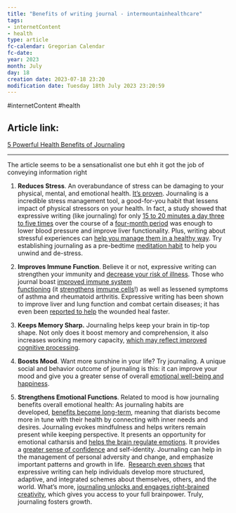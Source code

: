 ```yaml
---
title: "Benefits of writing journal - intermountainhealthcare"
tags:
- internetContent
- health
type: article
fc-calendar: Gregorian Calendar
fc-date: 
year: 2023
month: July
day: 18
creation date: 2023-07-18 23:20
modification date: Tuesday 18th July 2023 23:20:59
---
```


#internetContent  #health 
## Article link:
[5 Powerful Health Benefits of Journaling](https://intermountainhealthcare.org/blogs/topics/live-well/2018/07/5-powerful-health-benefits-of-journaling/)
_____
The article seems to be a sensationalist one but ehh it got the job of conveying information right

1. **Reduces Stress**. An overabundance of stress can be damaging to your physical, mental, and emotional health. [It’s proven](https://www.healthline.com/health/stress/effects-on-body#1). Journaling is a incredible stress management tool, a good-for-you habit that lessens impact of physical stressors on your health. In fact, a study showed that expressive writing (like journaling) for only [15 to 20 minutes a day three to five times](https://mic.com/articles/110662/science-shows-something-surprising-about-people-who-still-journal#.n0QO5ApTN) over the course of a [four-month period](http://apt.rcpsych.org/content/11/5/338.full) was enough to lower blood pressure and improve liver functionality. Plus, writing about stressful experiences can [help you manage them in a healthy way](https://psychcentral.com/lib/the-health-benefits-of-journaling/). Try establishing journaling as a pre-bedtime [meditation habit](https://www.doyouyoga.com/the-health-benefits-of-journaling/) to help you unwind and de-stress.  
      
    
2. **Improves Immune Function**. Believe it or not, expressive writing can strengthen your immunity and [decrease your risk of illness](https://mic.com/articles/110662/science-shows-something-surprising-about-people-who-still-journal#.n0QO5ApTN). Those who journal boast [improved immune system functioning](https://www.cambridge.org/core/journals/advances-in-psychiatric-treatment/article/emotional-and-physical-health-benefits-of-expressive-writing/ED2976A61F5DE56B46F07A1CE9EA9F9F/core-reader) (it [strengthens](https://psychcentral.com/lib/the-health-benefits-of-journaling/) [immune cells](https://psychcentral.com/lib/the-health-benefits-of-journaling/)!) as well as lessened symptoms of asthma and rheumatoid arthritis. Expressive writing has been shown to improve liver and lung function and combat certain diseases; it has even been [reported to help](https://mic.com/articles/110662/science-shows-something-surprising-about-people-who-still-journal#.n0QO5ApTN) the wounded heal faster.  
      
    
3. **Keeps Memory Sharp.** Journaling helps keep your brain in tip-top shape. Not only does it boost memory and comprehension, it also increases working memory capacity, [which may reflect improved cognitive processing](https://www.cambridge.org/core/journals/advances-in-psychiatric-treatment/article/emotional-and-physical-health-benefits-of-expressive-writing/ED2976A61F5DE56B46F07A1CE9EA9F9F/core-reader).  
      
    
4. **Boosts Mood**. Want more sunshine in your life? Try journaling. A unique social and behavior outcome of journaling is this: it can improve your mood and give you a greater sense of overall [emotional well-being and happiness](https://www.theguardian.com/science/2009/feb/15/psychology-usa).  
      
    
5. **Strengthens Emotional Functions**. Related to mood is how journaling benefits overall emotional health: As journaling habits are developed, [benefits become long-term](https://mic.com/articles/110662/science-shows-something-surprising-about-people-who-still-journal#.n0QO5ApTN), meaning that diarists become more in tune with their health by connecting with inner needs and desires. Journaling evokes mindfulness and helps writers remain present while keeping perspective. It presents an opportunity for emotional catharsis and [helps the brain regulate emotions](https://www.theguardian.com/science/2009/feb/15/psychology-usa). It provides a [greater sense of confidence](https://www.huffingtonpost.com/thai-nguyen/benefits-of-journaling-_b_6648884.html) and self-identity. Journaling can help in the management of personal adversity and change, and emphasize important patterns and growth in life.  [Research even shows](https://www.cambridge.org/core/journals/advances-in-psychiatric-treatment/article/emotional-and-physical-health-benefits-of-expressive-writing/ED2976A61F5DE56B46F07A1CE9EA9F9F/core-reader) that expressive writing can help individuals develop more structured, adaptive, and integrated schemes about themselves, others, and the world. What’s more, [journaling unlocks and engages right-brained creativity](https://medium.com/thrive-global/start-journaling-54ea2edb104), which gives you access to your full brainpower. Truly, journaling fosters growth.
